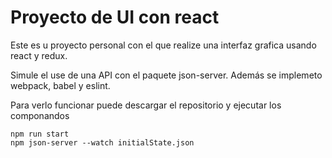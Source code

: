 # Proyecto de UI con react

Este es u proyecto personal con el que realize una interfaz grafica usando react y redux.

Simule el use de una API con el paquete json-server.
Además se implemeto webpack, babel y eslint. 

Para verlo funcionar puede descargar el repositorio y ejecutar los componandos

```
npm run start
npm json-server --watch initialState.json
```
